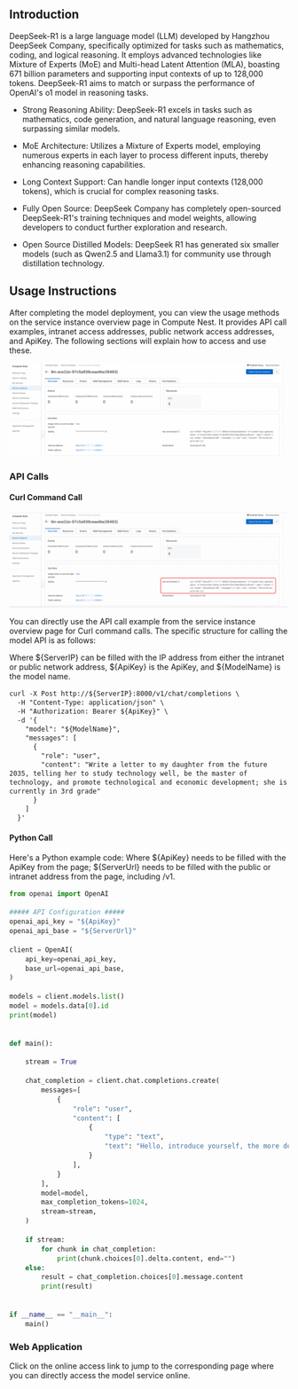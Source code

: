 ## Introduction
DeepSeek-R1 is a large language model (LLM) developed by Hangzhou DeepSeek Company, specifically optimized for tasks such as mathematics, coding, and logical reasoning. It employs advanced technologies like Mixture of Experts (MoE) and Multi-head Latent Attention (MLA), boasting 671 billion parameters and supporting input contexts of up to 128,000 tokens. DeepSeek-R1 aims to match or surpass the performance of OpenAI's o1 model in reasoning tasks.

- Strong Reasoning Ability: DeepSeek-R1 excels in tasks such as mathematics, code generation, and natural language reasoning, even surpassing similar models.

- MoE Architecture: Utilizes a Mixture of Experts model, employing numerous experts in each layer to process different inputs, thereby enhancing reasoning capabilities.

- Long Context Support: Can handle longer input contexts (128,000 tokens), which is crucial for complex reasoning tasks.

- Fully Open Source: DeepSeek Company has completely open-sourced DeepSeek-R1's training techniques and model weights, allowing developers to conduct further exploration and research.

- Open Source Distilled Models: DeepSeek R1 has generated six smaller models (such as Qwen2.5 and Llama3.1) for community use through distillation technology.


## Usage Instructions
After completing the model deployment, you can view the usage methods on the service instance overview page in Compute Nest. It provides API call examples, intranet access addresses, public network access addresses, and ApiKey. The following sections will explain how to access and use these.

![img-llm-use-desc.png](../image-en/img-llm-use-desc.png)

### API Calls
#### Curl Command Call

![img.png](../image-en/img-api-call.png)

You can directly use the API call example from the service instance overview page for Curl command calls. The specific structure for calling the model API is as follows:

Where ${ServerIP} can be filled with the IP address from either the intranet or public network address, ${ApiKey} is the ApiKey, and ${ModelName} is the model name.
```shell
curl -X Post http://${ServerIP}:8000/v1/chat/completions \
  -H "Content-Type: application/json" \
  -H "Authorization: Bearer ${ApiKey}" \
  -d '{
    "model": "${ModelName}",
    "messages": [
      {
        "role": "user",
        "content": "Write a letter to my daughter from the future 2035, telling her to study technology well, be the master of technology, and promote technological and economic development; she is currently in 3rd grade"
      }
    ]
  }'
```

#### Python Call
Here's a Python example code: Where ${ApiKey} needs to be filled with the ApiKey from the page; ${ServerUrl} needs to be filled with the public or intranet address from the page, including /v1.
```python
from openai import OpenAI

##### API Configuration #####
openai_api_key = "${ApiKey}"
openai_api_base = "${ServerUrl}"

client = OpenAI(
    api_key=openai_api_key,
    base_url=openai_api_base,
)

models = client.models.list()
model = models.data[0].id
print(model)


def main():

    stream = True

    chat_completion = client.chat.completions.create(
        messages=[
            {
                "role": "user",
                "content": [
                    {
                        "type": "text",
                        "text": "Hello, introduce yourself, the more detailed the better.",
                    }
                ],
            }
        ],
        model=model,
        max_completion_tokens=1024,
        stream=stream,
    )

    if stream:
        for chunk in chat_completion:
            print(chunk.choices[0].delta.content, end="")
    else:
        result = chat_completion.choices[0].message.content
        print(result)


if __name__ == "__main__":
    main()
```

### Web Application
Click on the online access link to jump to the corresponding page where you can directly access the model service online.